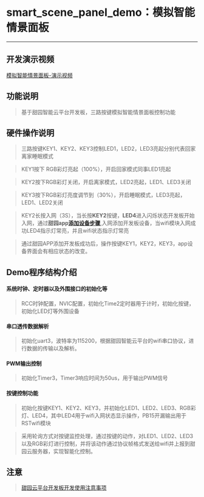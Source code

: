 # smart_scene_panel_demo：模拟智能情景面板
------------------------------------------

## 开发演示视频

[模拟智能情景面板-演示视频](https://smart-img.5itianyuan.com/open/smart_scene_panel_demo.mp4)

## 功能说明

> 基于甜园智能云平台开发板，三路按键模拟智能情景面板控制功能

## 硬件操作说明

> 三路按键KEY1、KEY2、KEY3控制LED1，LED2，LED3亮起分别代表回家离家睡眠模式

> KEY1按下 RGB彩灯亮起（100%），开启回家模式同事LED1亮起

> KEY2按下RGB彩灯关闭，开启离家模式，LED2亮起，LED1、LED3关闭

> KEY3按下RGB彩灯亮度调节到（30%），开启睡眠模式，LED3亮起，LED1、LED2关闭

> KEY2长按入网（3S），当长按**KEY2**按键，**LED4**进入闪烁状态开发板开始入网，通过**甜园app[添加设备步骤](app_add_wifidevelopboard.md)**,入网添加开发板设备，当wifi模块入网成功LED4指示灯常亮，并且wifi状态指示灯常亮

> 通过甜园APP添加开发板成功后，操作按键KEY1，KEY2，KEY3，app设备界面会有相应状态的改变。

## Demo程序结构介绍

#### 系统时钟、定时器以及外围接口的初始化等

> RCC时钟配置，NVIC配置，初始化Time2定时器用于计时，初始化按键，初始化LED灯等外围设备

#### 串口透传数据解析

> 初始化uart3，波特率为115200，根据甜园智能云平台的wifi串口协议，进行数据的传输以及解析。

#### PWM输出控制

> 初始化Timer3，Timer3响应时间为50us，用于输出PWM信号

#### 按键控制功能

> 初始化按键KEY1、KEY2、KEY3，并初始化LED1、LED2、LED3、RGB彩灯、LED4，其中LED4用于wifi入网状态显示操作，PB15开漏输出用于RSTwifi模块

> 采用轮询方式对按键监控处理，通过按键的动作，对LED1、LED2、LED3以及RGB彩灯进行控制，并将该动作通过协议帧格式发送给wifi并上报到甜园云服务器，实现智能化控制。

## 注意

> [甜园云平台开发板开发使用注意事项](warning.md)

